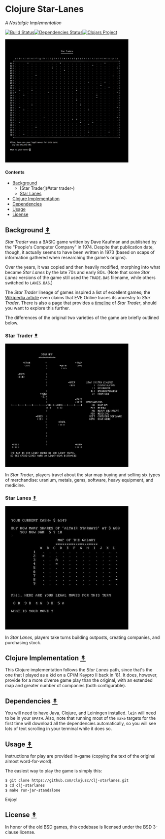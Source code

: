 # Clojure Star-Lanes

*A Nostalgic Implementation*


[![Build Status][travis-badge]][travis][![Dependencies Status][deps-badge]][deps][![Clojars Project][clojars-badge]][clojars]

[![starlanes open source project logo][starlanes-logo]][starlanes-logo-large]


#### Contents

* [Background](#usage-)
  * [Star Trader](#star trader-)
  * [Star Lanes](#star-lanes-)
* [Clojure Implementation](#clojure-implementation-)
* [Dependencies](#dependencies-)
* [Usage](#usage-)
* [License](#license-)


## Background [&#x219F;](#contents)

*Star Trader* was a BASIC game written by Dave Kaufman and published by the
"People's Computer Company" in 1974. Despite that publication date, though,
it actually seems to have been written in 1973 (based on scaps of information
gathered when researching the game's origins).

Over the years, it was copied and then heavily modified, morphing into what
became *Star Lanes* by the late 70s and early 80s. (Note that some *Star Lanes*
versions of the game still used the `TRADE.BAS` filename, while others
switched to `LANES.BAS`.)

The *Star Trader* lineage of games inspired a list of excellent games; the
[Wikipedia article](https://en.wikipedia.org/wiki/Star_Trader) even claims
that EVE Online traces its ancestry to *Star Trader*. There is also a page
that provides a [timeline](http://wiki.classictw.com/index.php?title=Inside_TradeWars_-_History_-_Timeline)
of *Star Trader*, should you want to explore this further.

The differences of the original two varieties of the game are briefly
outlined below.


### Star Trader [&#x219F;](#contents)

![](resources/screeshots/BASIC-star-trader-map-400.png)

In *Star Trader*, players travel about the star map buying and selling six types
of merchandise: uranium, metals, gems, software, heavy equipment, and medicine.


### Star Lanes [&#x219F;](#contents)

![](resources/screeshots/BASIC-star-lanes-map-400.png)

In *Star Lanes*, players take turns building outposts, creating companies, and
purchasing stock.


## Clojure Implementation [&#x219F;](#contents)

This Clojure implementation follows the *Star Lanes* path, since that's the one
that I played as a kid on a CP\M Kaypro II back in '81. It does, however,
provide for a more diverse game play than the original, with an extended map
and greater number of companies (both configurable).


## Dependencies [&#x219F;](#contents)

You will need to have Java, Clojure, and Leiningen installed. `lein` will
need to be in your `$PATH`. Also, note that running most of the `make` targets
for the first time will download all the dependencies automatically, so you will
see lots of text scrolling in your terminal while it does so.


## Usage [&#x219F;](#contents)

Instructions for play are provided in-game (copying the text of the original
almost word-for-word).

The easiest way to play the game is simply this:

```
$ git clone https://github.com/clojusc/clj-starlanes.git
$ cd clj-starlanes
$ make run-jar-standalone
```

Enjoy!


## License [&#x219F;](#contents)

In honor of the old BSD games, this codebase is licensed under the BSD 3-clause license.


<!-- Named page links below: /-->

[travis]: https://travis-ci.org/clojusc/clj-starlanes
[travis-badge]: https://travis-ci.org/clojusc/clj-starlanes.png?branch=master
[deps]: http://jarkeeper.com/clojusc/clj-starlanes
[deps-badge]: http://jarkeeper.com/clojusc/clj-starlanes/status.svg
[starlanes-logo]: https://raw.githubusercontent.com/clojusc/clj-starlanes/master/resources/screeshots/hy-early-stage-game-400.png
[starlanes-logo-large]: https://raw.githubusercontent.com/clojusc/clj-starlanes/master/resources/screeshots/hy-early-stage-game-400.png
[clojars]: https://clojars.org/starlanes
[clojars-badge]: https://img.shields.io/clojars/v/starlanes.svg
[tag-badge]: https://img.shields.io/github/tag/clojusc/clj-starlanes.svg?maxAge=2592000
[tag]: https://github.com/clojusc/clj-starlanes/tags
